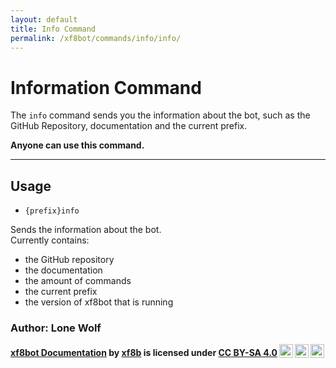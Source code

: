 ```yaml
---
layout: default
title: Info Command
permalink: /xf8bot/commands/info/info/
---
```


# Information Command

The `info` command sends you the information about the bot, such as the GitHub Repository, documentation and the current prefix.

**Anyone can use this command.**

---
## Usage
* `{prefix}info`  

Sends the information about the bot.   
Currently contains: 

* the GitHub repository
* the documentation
* the amount of commands
* the current prefix
* the version of xf8bot that is running

### **Author: Lone Wolf**

<b> <a rel="cc:attributionURL" property="dct:title" href="https://xf8b.github.io/documentation/xf8bot/">xf8bot Documentation</a> by <a rel="cc:attributionURL dct:creator" property="cc:attributionName" href="https://github.com/xf8b/">xf8b</a> is licensed under <a rel="license" href="https://creativecommons.org/licenses/by-sa/4.0">CC BY-SA 4.0<img style="height:22px!important;margin-left:3px;vertical-align:text-bottom;" src="https://mirrors.creativecommons.org/presskit/icons/cc.svg?ref=chooser-v1" /><img style="height:22px!important;margin-left:3px;vertical-align:text-bottom;" src="https://mirrors.creativecommons.org/presskit/icons/by.svg?ref=chooser-v1" /><img style="height:22px!important;margin-left:3px;vertical-align:text-bottom;" src="https://mirrors.creativecommons.org/presskit/icons/sa.svg?ref=chooser-v1" /></a> </b> 